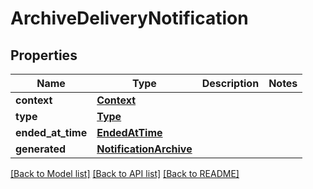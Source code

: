 # ArchiveDeliveryNotification

## Properties
Name | Type | Description | Notes
------------ | ------------- | ------------- | -------------
**context** | [**Context**](Context.md) |  | 
**type** | [**Type**](Type.md) |  | 
**ended_at_time** | [**EndedAtTime**](EndedAtTime.md) |  | 
**generated** | [**NotificationArchive**](NotificationArchive.md) |  | 

[[Back to Model list]](../README.md#documentation-for-models) [[Back to API list]](../README.md#documentation-for-api-endpoints) [[Back to README]](../README.md)

